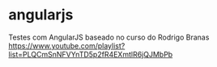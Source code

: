 # angularjs
Testes com AngularJS baseado no curso do Rodrigo Branas
https://www.youtube.com/playlist?list=PLQCmSnNFVYnTD5p2fR4EXmtlR6jQJMbPb
